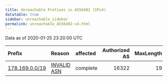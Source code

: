 ```yaml
---
title: Unreachable Prefixes in AS56402 (IPv4)
datatable: true
sidebar: unreachable_sidebar
permalink: unreachable_AS56402-v4.html
---
```


Data as of 2020-01-25 23:20:00 UTC


<div class="datatable-begin"></div>

| Prefix                                                 | Reason                                                                                                | affected   |   Authorized AS |   MaxLength | Anchor                                         |   unreachable /24s |
|:-------------------------------------------------------|:------------------------------------------------------------------------------------------------------|:-----------|----------------:|------------:|:-----------------------------------------------|-------------------:|
| [178.169.0.0/19](https://stat.ripe.net/178.169.0.0/19) | [INVALID ASN](https://rpki-validator.ripe.net/announcement-preview?asn=AS56402&prefix=178.169.0.0/19) | complete   |           16322 |          19 | [RIPE](unreachable_RIPE_NCC_RPKI_Root-v4.html) |                 32 |

<div class="datatable-end"></div>